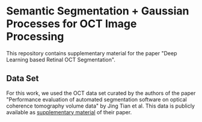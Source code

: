 # Semantic Segmentation + Gaussian Processes for OCT Image Processing

This repository contains supplementary material for the paper "Deep Learning based Retinal OCT Segmentation".

## Data Set

For this work, we used the OCT data set curated by the authors of the paper "Performance evaluation of automated segmentation software on optical coherence tomography volume data"  by Jing Tian et al.
This data is publicly available as [supplementary material](https://www.ncbi.nlm.nih.gov/pmc/articles/PMC5025289/) of their paper.
